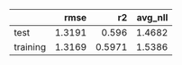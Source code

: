 |          |   rmse |     r2 |   avg_nll |
|:---------|-------:|-------:|----------:|
| test     | 1.3191 | 0.596  |    1.4682 |
| training | 1.3169 | 0.5971 |    1.5386 |